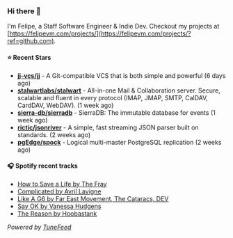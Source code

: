 ### Hi there 👋

I'm Felipe, a Staff Software Engineer & Indie Dev. Checkout my projects at [https://felipevm.com/projects/](https://felipevm.com/projects/?ref=github.com).

#### ⭐ Recent Stars
- **[jj-vcs/jj](https://github.com/jj-vcs/jj)** - A Git-compatible VCS that is both simple and powerful (6 days ago)
- **[stalwartlabs/stalwart](https://github.com/stalwartlabs/stalwart)** - All-in-one Mail &amp; Collaboration server. Secure, scalable and fluent in every protocol (IMAP, JMAP, SMTP, CalDAV, CardDAV, WebDAV). (1 week ago)
- **[sierra-db/sierradb](https://github.com/sierra-db/sierradb)** - SierraDB: The immutable database for events (1 week ago)
- **[rictic/jsonriver](https://github.com/rictic/jsonriver)** - A simple, fast streaming JSON parser built on standards. (2 weeks ago)
- **[pgEdge/spock](https://github.com/pgEdge/spock)** - Logical multi-master PostgreSQL replication (2 weeks ago)

#### 🎧 Spotify recent tracks
- [How to Save a Life by The Fray](https://open.spotify.com/track/5fVZC9GiM4e8vu99W0Xf6J)
- [Complicated by Avril Lavigne](https://open.spotify.com/track/5xEM5hIgJ1jjgcEBfpkt2F)
- [Like A G6 by Far East Movement, The Cataracs, DEV](https://open.spotify.com/track/5AyL2kgLtTWEu3qO3B9SqK)
- [Say OK by Vanessa Hudgens](https://open.spotify.com/track/73qbBlEAcm2HfnAaSnP1II)
- [The Reason by Hoobastank](https://open.spotify.com/track/5B5eTk7DF8KVp1zpQoY1XY)

_Powered by [TuneFeed](https://tunefeed.app?ref=github.com)_
